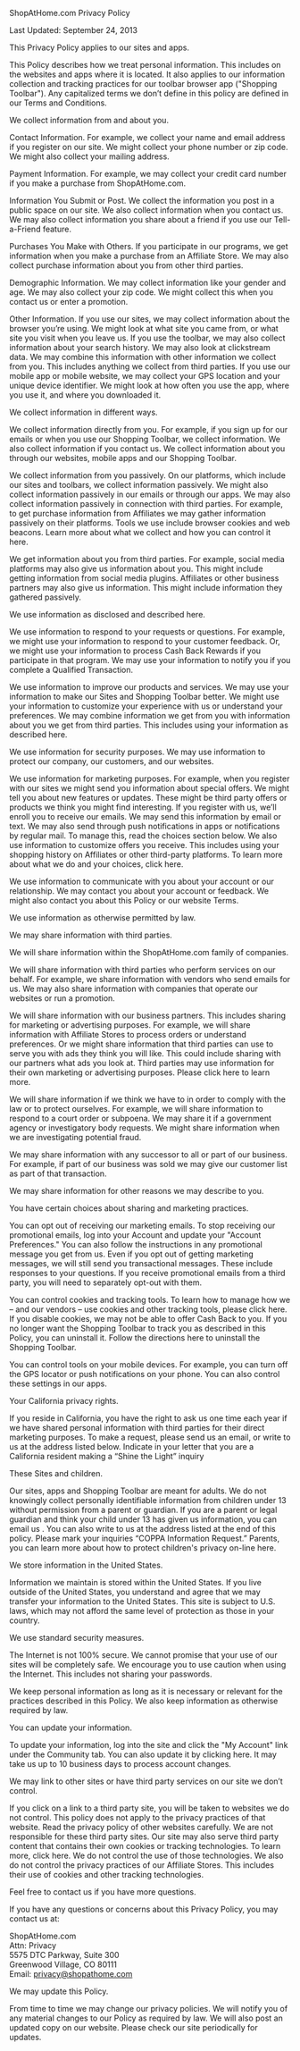 ShopAtHome.com Privacy Policy

Last Updated: September 24, 2013

This Privacy Policy applies to our sites and apps.

This Policy describes how we treat personal information. This includes on the websites and apps where it is located. It also applies to our information collection and tracking practices for our toolbar browser app ("Shopping Toolbar"). Any capitalized terms we don’t define in this policy are defined in our Terms and Conditions.

We collect information from and about you.

Contact Information. For example, we collect your name and email address if you register on our site. We might collect your phone number or zip code. We might also collect your mailing address.

Payment Information. For example, we may collect your credit card number if you make a purchase from ShopAtHome.com.

Information You Submit or Post. We collect the information you post in a public space on our site. We also collect information when you contact us. We may also collect information you share about a friend if you use our Tell-a-Friend feature.

Purchases You Make with Others. If you participate in our programs, we get information when you make a purchase from an Affiliate Store. We may also collect purchase information about you from other third parties.

Demographic Information. We may collect information like your gender and age. We may also collect your zip code. We might collect this when you contact us or enter a promotion.

Other Information. If you use our sites, we may collect information about the browser you’re using. We might look at what site you came from, or what site you visit when you leave us. If you use the toolbar, we may also collect information about your search history. We may also look at clickstream data. We may combine this information with other information we collect from you. This includes anything we collect from third parties. If you use our mobile app or mobile website, we may collect your GPS location and your unique device identifier. We might look at how often you use the app, where you use it, and where you downloaded it.

We collect information in different ways.

We collect information directly from you. For example, if you sign up for our emails or when you use our Shopping Toolbar, we collect information. We also collect information if you contact us. We collect information about you through our websites, mobile apps and our Shopping Toolbar.

We collect information from you passively. On our platforms, which include our sites and toolbars, we collect information passively. We might also collect information passively in our emails or through our apps. We may also collect information passively in connection with third parties. For example, to get purchase information from Affiliates we may gather information passively on their platforms. Tools we use include browser cookies and web beacons. Learn more about what we collect and how you can control it here.

We get information about you from third parties. For example, social media platforms may also give us information about you. This might include getting information from social media plugins. Affiliates or other business partners may also give us information. This might include information they gathered passively.

We use information as disclosed and described here.

We use information to respond to your requests or questions. For example, we might use your information to respond to your customer feedback. Or, we might use your information to process Cash Back Rewards if you participate in that program. We may use your information to notify you if you complete a Qualified Transaction.

We use information to improve our products and services. We may use your information to make our Sites and Shopping Toolbar better. We might use your information to customize your experience with us or understand your preferences. We may combine information we get from you with information about you we get from third parties. This includes using your information as described here.

We use information for security purposes. We may use information to protect our company, our customers, and our websites.

We use information for marketing purposes. For example, when you register with our sites we might send you information about special offers. We might tell you about new features or updates. These might be third party offers or products we think you might find interesting. If you register with us, we’ll enroll you to receive our emails. We may send this information by email or text. We may also send through push notifications in apps or notifications by regular mail. To manage this, read the choices section below. We also use information to customize offers you receive. This includes using your shopping history on Affiliates or other third-party platforms. To learn more about what we do and your choices, click here.

We use information to communicate with you about your account or our relationship. We may contact you about your account or feedback. We might also contact you about this Policy or our website Terms.

We use information as otherwise permitted by law.

We may share information with third parties.

We will share information within the ShopAtHome.com family of companies.

We will share information with third parties who perform services on our behalf. For example, we share information with vendors who send emails for us. We may also share information with companies that operate our websites or run a promotion.

We will share information with our business partners. This includes sharing for marketing or advertising purposes. For example, we will share information with Affiliate Stores to process orders or understand preferences. Or we might share information that third parties can use to serve you with ads they think you will like. This could include sharing with our partners what ads you look at. Third parties may use information for their own marketing or advertising purposes. Please click here to learn more.

We will share information if we think we have to in order to comply with the law or to protect ourselves. For example, we will share information to respond to a court order or subpoena. We may share it if a government agency or investigatory body requests. We might share information when we are investigating potential fraud.

We may share information with any successor to all or part of our business. For example, if part of our business was sold we may give our customer list as part of that transaction.

We may share information for other reasons we may describe to you.

You have certain choices about sharing and marketing practices.

You can opt out of receiving our marketing emails. To stop receiving our promotional emails, log into your Account and update your "Account Preferences." You can also follow the instructions in any promotional message you get from us. Even if you opt out of getting marketing messages, we will still send you transactional messages. These include responses to your questions. If you receive promotional emails from a third party, you will need to separately opt-out with them.

You can control cookies and tracking tools. To learn how to manage how we – and our vendors – use cookies and other tracking tools, please click here. If you disable cookies, we may not be able to offer Cash Back to you. If you no longer want the Shopping Toolbar to track you as described in this Policy, you can uninstall it. Follow the directions here to uninstall the Shopping Toolbar.

You can control tools on your mobile devices. For example, you can turn off the GPS locator or push notifications on your phone. You can also control these settings in our apps.

Your California privacy rights.

If you reside in California, you have the right to ask us one time each year if we have shared personal information with third parties for their direct marketing purposes. To make a request, please send us an email, or write to us at the address listed below. Indicate in your letter that you are a California resident making a “Shine the Light” inquiry

These Sites and children.

Our sites, apps and Shopping Toolbar are meant for adults. We do not knowingly collect personally identifiable information from children under 13 without permission from a parent or guardian. If you are a parent or legal guardian and think your child under 13 has given us information, you can email us . You can also write to us at the address listed at the end of this policy. Please mark your inquiries “COPPA Information Request.” Parents, you can learn more about how to protect children's privacy on-line here.

We store information in the United States.

Information we maintain is stored within the United States. If you live outside of the United States, you understand and agree that we may transfer your information to the United States. This site is subject to U.S. laws, which may not afford the same level of protection as those in your country.

We use standard security measures.

The Internet is not 100% secure. We cannot promise that your use of our sites will be completely safe. We encourage you to use caution when using the Internet. This includes not sharing your passwords.

We keep personal information as long as it is necessary or relevant for the practices described in this Policy. We also keep information as otherwise required by law.

You can update your information.

To update your information, log into the site and click the "My Account" link under the Community tab. You can also update it by clicking here. It may take us up to 10 business days to process account changes.

We may link to other sites or have third party services on our site we don’t control.

If you click on a link to a third party site, you will be taken to websites we do not control. This policy does not apply to the privacy practices of that website. Read the privacy policy of other websites carefully. We are not responsible for these third party sites. Our site may also serve third party content that contains their own cookies or tracking technologies. To learn more, click here. We do not control the use of those technologies. We also do not control the privacy practices of our Affiliate Stores. This includes their use of cookies and other tracking technologies.

Feel free to contact us if you have more questions.

If you have any questions or concerns about this Privacy Policy, you may contact us at:

ShopAtHome.com  
Attn: Privacy  
5575 DTC Parkway, Suite 300  
Greenwood Village, CO 80111  
Email: privacy@shopathome.com

We may update this Policy.

From time to time we may change our privacy policies. We will notify you of any material changes to our Policy as required by law. We will also post an updated copy on our website. Please check our site periodically for updates.